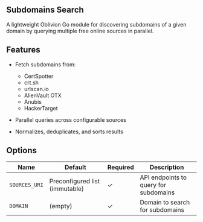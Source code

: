 ## Subdomains Search

A lightweight Oblivion Go module for discovering subdomains of a given domain by querying multiple free online sources in parallel.

## Features

* Fetch subdomains from:

  * CertSpotter
  * crt.sh
  * urlscan.io
  * AlienVault OTX
  * Anubis
  * HackerTarget
* Parallel queries across configurable sources
* Normalizes, deduplicates, and sorts results


## Options

| Name          | Default                        | Required | Description                           |
| ------------- | ------------------------------ | -------- | ------------------------------------- |
| `SOURCES_URI` | Preconfigured list (immutable) | ✓        | API endpoints to query for subdomains |
| `DOMAIN`      | (empty)                        | ✓        | Domain to search for subdomains       |
